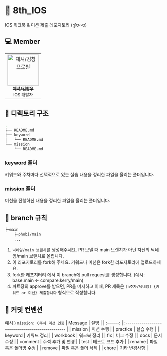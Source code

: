 # 🍎 8th_IOS
IOS 워크북 &amp; 미션 제출 레포지토리 (ദ്ദി⩌𖥦⩌)

## 💻 Member

<table>
  <tr>
    <td align="center">
      <a href="https://github.com/links5925">
        <img src="https://github.com/links5925.png" width="100px;" alt="체셔/김창 프로필"/>
        <br />
        <sub><b>체셔/김창우</b></sub>
      </a>
      <br />
      <sub>IOS 개발자</sub>
    </td>
  </tr>
</table>

## 📁 디렉토리 구조

```bash
.
├── README.md
├── keyword
│   └── README.md
└── mission
    └── README.md
```

### keyword 폴더

키워드와 주차마다 선택적으로 있는 실습 내용을
정리한 파일을 올리는 폴더입니다.

### mission 폴더

미션을 진행하신 내용을 정리한 파일을 올리는
폴더입니다.

## 🌳 branch 규칙

```bash
├─main
    ├─phobi/main
	...
```

1. `닉네임/main 브랜치`를 생성해주세요. PR 보낼 때 main 브랜치가 아닌 자신의 닉네임/main 브랜치로 올립니다.
2. 이 리포지토리를 fork해 주세요. 키워드나 미션은 fork한 리포지토리에 업로드하세요.
3. fork한 레포지터리 에서 이 branch에 pull request를 생성합니다. (예시: base:main <- compare:kerry/main)
4. 파트장의 approve를 받으면, PR을 머지하고 이때, PR 제목은
   `[n주차/닉네임] {키워드 or 미션} 제출합니다` 형식으로 작성합니다.

## 🔖 커밋 컨벤션

예시 ) `mission: 0주차 미션 인증`
| Message | 설명 |
| :------: | :------------------------------------------------ |
| mission | 미션 수행 |
| practice | 실습 수행 |
| keyword | 키워드 정리 |
| workbook | 워크북 정리 |
| fix | 버그 수정 |
| docs | 문서 수정 |
| comment | 주석 추가 및 변경 |
| test | 테스트 코드 추가 |
| rename | 파일 혹은 폴더명 수정 |
| remove | 파일 혹은 폴더 삭제 |
| chore | 기타 변경사항 |

